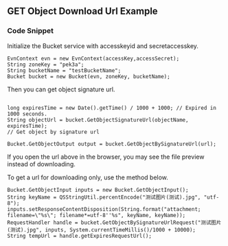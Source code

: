 ## GET Object Download Url Example



### Code Snippet

Initialize the Bucket service with accesskeyid and secretaccesskey.

```
EvnContext evn = new EvnContext(accessKey,accessSecret);
String zoneKey = "pek3a";
String bucketName = "testBucketName";
Bucket bucket = new Bucket(evn, zoneKey, bucketName);

```

Then you can get  object signature url.


```

long expiresTime = new Date().getTime() / 1000 + 1000; // Expired in 1000 seconds.
String objectUrl = bucket.GetObjectSignatureUrl(objectName, expiresTime);
// Get object by signature url

Bucket.GetObjectOutput output = bucket.GetObjectBySignatureUrl(url);

```

If you open the url above in the browser, you may see the file preview instead of downloading.

To get a url for downloading only, use the method below.

```
Bucket.GetObjectInput inputs = new Bucket.GetObjectInput();
String keyName = QSStringUtil.percentEncode("测试图片(测试).jpg", "utf-8");
inputs.setResponseContentDisposition(String.format("attachment; filename=\"%s\"; filename*=utf-8''%s", keyName, keyName));
RequestHandler handle = bucket.GetObjectBySignatureUrlRequest("测试图片(测试).jpg", inputs, System.currentTimeMillis()/1000 + 10000);
String tempUrl = handle.getExpiresRequestUrl();

```
